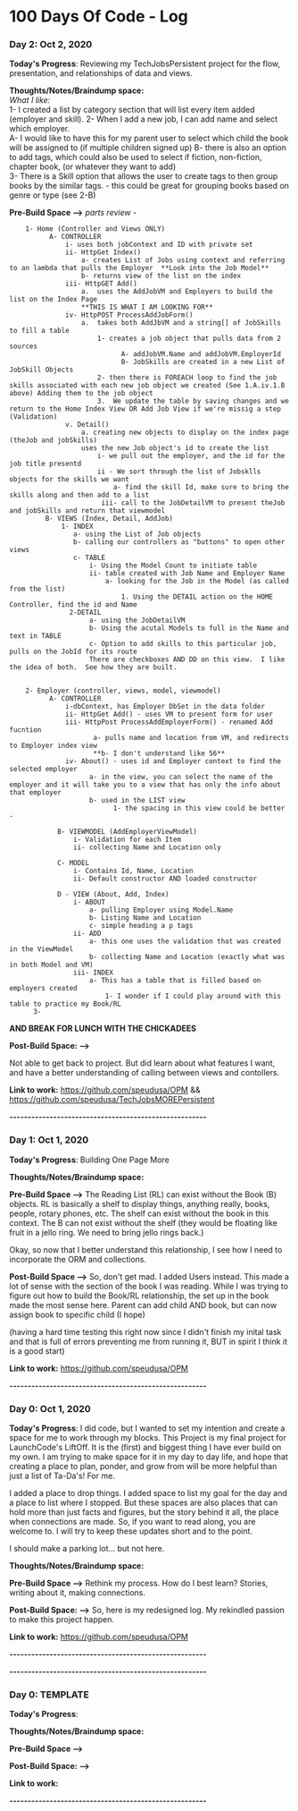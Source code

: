 # 100 Days Of Code - Log


### Day 2:  Oct 2, 2020 


**Today's Progress**: Reviewing my TechJobsPersistent project for the flow, presentation, and relationships of data and views.

**Thoughts/Notes/Braindump space:**   
  *What I like:*  
       1- I created a list by category section that will list every item added (employer and skill).
       2- When I add a new job, I can add name and select which employer.  
            A- I would like to have this for my parent user to select which child the book will be assigned to (if multiple children signed up)
            B- there is also an option to add tags, which could also be used to select if fiction, non-fiction, chapter book, (or whatever they want to add)  
        3- There is a Skill option that allows the user to create tags to then group books by the similar tags.
            - this could be great for grouping books based on genre or type (see 2-B)
        

**Pre-Build Space -->**  *parts review* -
        
        
        1- Home (Controller and Views ONLY)
              A- CONTROLLER 
                  i- uses both jobContext and ID with private set
                  ii- HttpGet Index()
                      a- creates List of Jobs using context and referring to an lambda that pulls the Employer  **Look into the Job Model**
                      b- returns view of the list on the index
                  iii- HttpGET Add()
                      a.  uses the AddJobVM and Employers to build the list on the Index Page  
                      **THIS IS WHAT I AM LOOKING FOR**
                  iv- HttpPOST ProcessAddJobForm()
                      a.  takes both AddJbVM and a string[] of JobSkills to fill a table
                          1- creates a job object that pulls data from 2 sources
                                A- addJobVM.Name and addJobVM.EmployerId
                                B- JobSkills are created in a new List of JobSkill Objects
                          2- then there is FOREACH loop to find the job skills associated with each new job object we created (See 1.A.iv.1.B above) Adding them to the job object
                          3.  We update the table by saving changes and we return to the Home Index View OR Add Job View if we're missig a step  (Validation)
                  v. Detail()
                      a. creating new objects to display on the index page (theJob and jobSkills)
                      uses the new Job object's id to create the list
                          i- we pull out the employer, and the id for the job title presentd
                          ii - We sort through the list of Jobsklls objects for the skills we want
                              a- find the skill Id, make sure to bring the skills along and then add to a list  
                           iii- call to the JobDetailVM to present theJob and jobSkills and return that viewmodel
             B- VIEWS (Index, Detail, AddJob)
                 1- INDEX
                    a- using the List of Job objects
                    b- calling our controllers as "buttons" to open other views
                    c- TABLE
                        i- Using the Model Count to initiate table
                        ii- table created with Job Name and Employer Name
                            a- looking for the Job in the Model (as called from the list)
                                1. Using the DETAIL action on the HOME Controller, find the id and Name
                   2-DETAIL
                        a- using the JobDetailVM
                        b- Using the acutal Models to full in the Name and text in TABLE
                        c- Option to add skills to this particular job, pulls on the JobId for its route
                        There are checkboxes AND DD on this view.  I like the idea of both.  See how they are built.
                           
          
        2- Employer (controller, views, model, viewmodel)
              A- CONTROLLER
                  i-dbContext, has Employer DbSet in the data folder
                  ii- HttpGet Add() - uses VM to present form for user 
                  iii- HttpPost ProcessAddEmployerForm() - renamed Add fucntion
                         a- pulls name and location from VM, and redirects to Employer index view
                         **b- I don't understand like 56**
                  iv- About() - uses id and Employer context to find the selected employer
                        a- in the view, you can select the name of the employer and it will take you to a view that has only the info about that employer 
                        b- used in the LIST view
                              1- the spacing in this view could be better -
                              
                B- VIEWMODEL (AddEmployerViewModel)
                    i- Validation for each Item
                    ii- collecting Name and Location only
                    
                C- MODEL
                    i- Contains Id, Name, Location
                    ii- Default constructor AND loaded constructor
                    
                D - VIEW (About, Add, Index)
                    i- ABOUT 
                        a- pulling Employer using Model.Name
                        b- Listing Name and Location
                        c- simple heading a p tags
                    ii- ADD
                        a- this one uses the validation that was created in the ViewModel
                        b- collecting Name and Location (exactly what was in both Model and VM)
                    iii- INDEX
                        a- This has a table that is filled based on employers created
                            1- I wonder if I could play around with this table to practice my Book/RL 
          3- 
**AND BREAK FOR LUNCH WITH THE CHICKADEES**


**Post-Build Space: -->**  

Not able to get back to project.  But did learn about what features I want, and have a better understanding of calling between views and contollers.

**Link to work:** https://github.com/speudusa/OPM && https://github.com/speudusa/TechJobsMOREPersistent


**------------------------------------------------------**



### Day 1:  Oct 1, 2020

**Today's Progress**: Building One Page More

**Thoughts/Notes/Braindump space:**   

**Pre-Build Space -->** The Reading List (RL) can exist without the Book (B) objects.  RL is basically a shelf to display things, anything really, books, people, rotary phones, etc.  The shelf can exist without the book in this context.  The B can not exist without the shelf (they would be floating like fruit in a jello ring.  We need to bring jello rings back.)

Okay, so now that I better understand this relationship, I see how I need to incorporate the ORM and collections.  

**Post-Build Space -->**  So, don't get mad.  I added Users instead.  This made a lot of sense with the section of the book I was reading.  While I was trying to figure out how to build the Book/RL relationship, the set up in the book made the most sense here.  Parent can add child AND book, but can now assign book to specific child (I hope)

(having a hard time testing this right now since I didn't finish my inital task and that is full of errors preventing me from running it, BUT in spirit I think it is a good start)

**Link to work:**  https://github.com/speudusa/OPM

**------------------------------------------------------**

### Day 0: Oct 1, 2020


**Today's Progress**: I did code, but I wanted to set my intention and create a space for me to work through my blocks.  This Project is my final project for LaunchCode's LiftOff.  It is the (first) and biggest thing I have ever build on my own.  I am trying to make space for it in my day to day life, and hope that creating a place to plan, ponder, and grow from will be more helpful than just a list of Ta-Da's!  For me.  

I added a place to drop things.  I added space to list my goal for the day and a place to list where I stopped.  But these spaces are also places that can hold more than just facts and figures, but the story behind it all, the place when connections are made.  So, if you want to read along, you are welcome to.  I will try to keep these updates short and to the point.  

I should make a parking lot...  but not here.  

**Thoughts/Notes/Braindump space:** 

**Pre-Build Space -->**  Rethink my process.  How do I best learn?  Stories, writing about it, making connections.

**Post-Build Space: -->**  So, here is my redesigned log.  My rekindled passion to make this project happen.  

**Link to work:**  https://github.com/speudusa/OPM

**------------------------------------------------------**

**------------------------------------------------------**

### Day 0: TEMPLATE


**Today's Progress**: 

**Thoughts/Notes/Braindump space:** 

**Pre-Build Space -->**  

**Post-Build Space: -->**

**Link to work:**

**------------------------------------------------------**
